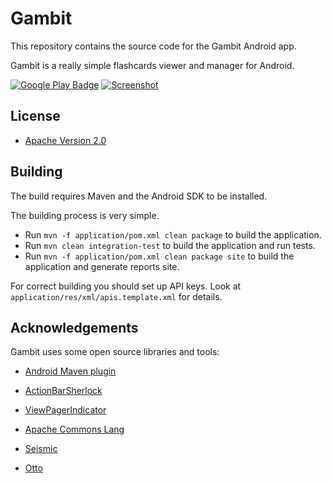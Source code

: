 # Gambit

This repository contains the source code for the Gambit Android app.

Gambit is a really simple flashcards viewer and manager for Android.

[![Google Play Badge][Google Play badge image]][Google Play link]
[![Screenshot][Screenshot image]][Google Play link]

## License

* [Apache Version 2.0][Apache license link]

## Building

The build requires Maven and the Android SDK to be installed.

The building process is very simple.

* Run `mvn -f application/pom.xml clean package` to build the application.
* Run `mvn clean integration-test` to build the application and run tests.
* Run `mvn -f application/pom.xml clean package site` to build the application and generate reports site.

For correct building you should set up API keys.
Look at `application/res/xml/apis.template.xml` for details.

## Acknowledgements

Gambit uses some open source libraries and tools:

* [Android Maven plugin][Android Maven plugin link]
* [ActionBarSherlock][ActionBarSherlock link]
* [ViewPagerIndicator][ViewPagerIndicator link]
* [Apache Commons Lang][Apache Commons Lang link]
* [Seismic][Seismic link]
* [Otto][Otto link]


  [Google Play badge image]: http://www.android.com/images/brand/get_it_on_play_logo_large.png
  [Screenshot image]: http://img826.imageshack.us/img826/3525/nexusy.png

  [Google Play link]: https://play.google.com/store/apps/details?id=ru.ming13.gambit
  [Apache license link]: http://www.apache.org/licenses/LICENSE-2.0.html
  [Android Maven plugin link]: https://code.google.com/p/maven-android-plugin
  [ActionBarSherlock link]: http://actionbarsherlock.com
  [ViewPagerIndicator link]: http://viewpagerindicator.com
  [Apache Commons Lang link]: http://commons.apache.org/lang
  [Seismic link]: https://github.com/square/seismic
  [Otto link]: http://square.github.com/otto
